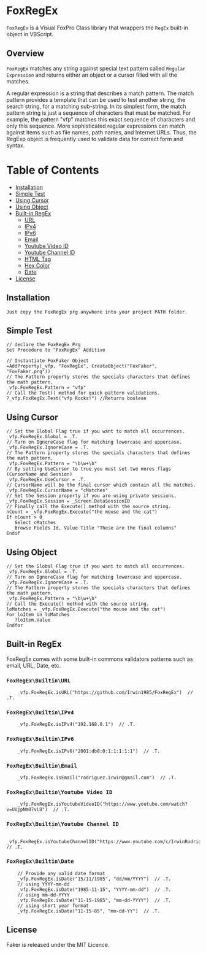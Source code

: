 # FoxRegEx

`FoxRegEx` is a Visual FoxPro Class library that wrappers the <code>RegEx</code> built-in object in VBScript.

<h2>Overview</h2>

`FoxRegEx` matches any string against special text pattern called `Regular Expression` and returns either an object or a cursor filled  with all the matches.

A regular expression is a string that describes a match pattern. The match pattern provides a template that can be used to test another string, the search string, for a matching sub-string. In its simplest form, the match pattern string is just a sequence of characters that must be matched. For example, the pattern "vfp" matches this exact sequence of characters and only this sequence. More sophisticated regular expressions can match against items such as file names, path names, and Internet URLs. Thus, the RegExp object is frequently used to validate data for correct form and syntax.

# Table of Contents

- [Installation](#installation)
- [Simple Test](#simple-test)
- [Using Cursor](#using-cursor)
- [Using Object](#using-object)
- [Built-in RegEx](#built-in-regex)
	- [URL](#foxregexbuiltinurl)
	- [IPv4](#foxregexbuiltinipv4)
	- [IPv6](#foxregexbuiltinipv6)
	- [Email](#foxregexbuiltinemail)
	- [Youtube Video ID](#foxregexbuiltin-youtube-video-id)
	- [Youtube Channel ID](#foxregexbuiltin-youtube-channel-id)
	- [HTML Tag](#foxregexbuiltinhtmltag)
	- [Hex Color](#foxregexbuiltinhexcolor)
	- [Date](#foxregexbuiltindate)
- [License](#license)


## Installation

```
Just copy the FoxRegEx prg anywhere into your project PATH folder.
```

## Simple Test
```xBase
// declare the FoxRegEx Prg
Set Procedure to "FoxRegEx" Additive

// Instantiate FoxFaker Object
=AddProperty(_vfp, "FoxRegEx", CreateObject("FoxFaker", "FoxFaker.prg"))
// The Pattern property stores the specials characters that defines the math pattern.
_vfp.FoxRegEx.Pattern = "vfp"
// Call the Test() method for quick pattern validations.
?_vfp.FoxRegEx.Test("vfp Rocks!") //Returns boolean
```
## Using Cursor

```xBase
// Set the Global Flag true if you want to match all occurrences.
_vfp.FoxRegEx.Global = .T.
// Turn on IgnoreCase flag for matching lowercase and uppercase.
_vfp.FoxRegEx.IgnoreCase = .T.
// The Pattern property stores the specials characters that defines the math pattern.
_vfp.FoxRegEx.Pattern = "\b\w+\b"
// By setting UseCursor to true you must set two mores flags (CursorName and Session)
_vfp.FoxRegEx.UseCursor = .T.
// CursorName will be the final cursor which contain all the matches.
_vfp.FoxRegEx.CursorName = "cMatches"
// Set the Session property if you are using private sessions.
_vfp.FoxRegEx.Session = _Screen.DataSessionID
// Finally call the Execute() method with the source string.
nCount = _vfp.FoxRegEx.Execute("the mouse and the cat")
If nCount > 0
   Select cMatches
   Browse Fields Id, Value Title "These are the final columns"
Endif
```
## Using Object

```xBase
// Set the Global Flag true if you want to match all occurrences.
_vfp.FoxRegEx.Global = .T.
// Turn on IgnoreCase flag for matching lowercase and uppercase.
_vfp.FoxRegEx.IgnoreCase = .T.
// The Pattern property stores the specials characters that defines the math pattern.
_vfp.FoxRegEx.Pattern = "\b\w+\b"
// Call the Execute() method with the source string.
loMatches = _vfp.FoxRegEx.Execute("the mouse and the cat")
For loItem in loMatches
   ?loItem.Value
Endfor
```

## Built-in RegEx

FoxRegEx comes with some built-in commons validators patterns such as email, URL, Date, etc.

### `FoxRegEx\Builtin\URL`
```xBase
    _vfp.FoxRegEx.isURL("https://github.com/Irwin1985/FoxRegEx")  // .T.
```
### `FoxRegEx\Builtin\IPv4`
```xBase
    _vfp.FoxRegEx.isIPv4("192.168.0.1")  // .T.
```
### `FoxRegEx\Builtin\IPv6`
```xBase
    _vfp.FoxRegEx.isIPv6("2001:db8:0:1:1:1:1:1")  // .T.
```
### `FoxRegEx\Builtin\Email`
```xBase
    _vfp.FoxRegEx.isEmail("rodriguez.irwin@gmail.com")  // .T.
```
### `FoxRegEx\Builtin\Youtube Video ID`
```xBase
    _vfp.FoxRegEx.isYoutubeVideoID("https://www.youtube.com/watch?v=UUjpNm07vL8")  // .T.
```
### `FoxRegEx\Builtin\Youtube Channel ID`
```xBase
    _vfp.FoxRegEx.isYoutubeChannelID("https://www.youtube.com/c/IrwinRodriguez")  // .T.
```
### `FoxRegEx\Builtin\Date`
```xBase
    // Provide any valid date format
    _vfp.FoxRegEx.isDate("15/11/1985", "dd/mm/YYYY")  // .T.
    // using YYYY-mm-dd
    _vfp.FoxRegEx.isDate("1985-11-15", "YYYY-mm-dd")  // .T.
    // using mm-dd-YYYY
    _vfp.FoxRegEx.isDate("11-15-1985", "mm-dd-YYYY")  // .T.
    // using short year format
    _vfp.FoxRegEx.isDate("11-15-85", "mm-dd-YY")  // .T.
```
## License

Faker is released under the MIT Licence.
